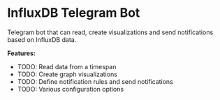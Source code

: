 # InfluxDB Telegram Bot

Telegram bot that can read, create visualizations and send notifications based on InfluxDB data.

**Features:**
- TODO: Read data from a timespan
- TODO: Create graph visualizations
- TODO: Define notification rules and send notifications
- TODO: Various configuration options
